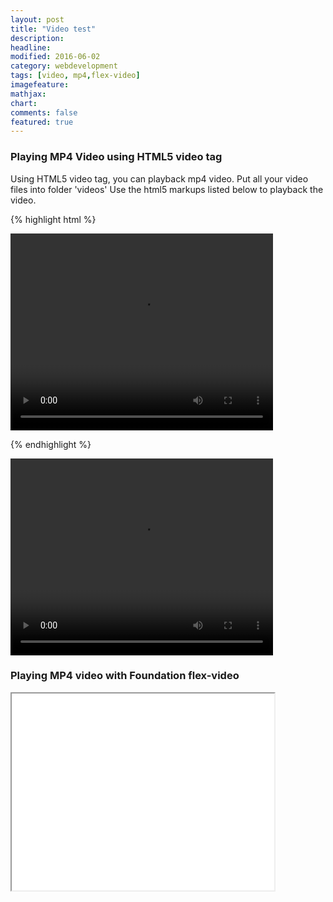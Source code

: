 ```yaml
---
layout: post
title: "Video test"
description: 
headline: 
modified: 2016-06-02
category: webdevelopment
tags: [video, mp4,flex-video]
imagefeature: 
mathjax: 
chart: 
comments: false
featured: true
---
```

### Playing MP4 Video using HTML5 video tag

Using HTML5 video tag, you can playback mp4 video. 
Put all your video files into folder 'videos'
Use the html5 markups listed below to playback the video.

{% highlight html %}
<div class="small-9 small-centered columns">
	<center>
		<video width="420" height="315" controls="controls" allowfullscreen="true" poster="">
			<source src="{% raw %}{{ site.url }}{% endraw %}/video file name.mp4" type="video/mp4">
		</video> 
	</center>
</div>

{% endhighlight %}
    
  
     
<div class="small-9 small-centered columns">
	<center>
		<video width="420" height="315" controls="controls" allowfullscreen="true" poster="">
			<source src="{{ site.url }}/videos/korean_folk_song_in_mandarin.mp4" type="video/mp4">
		</video> 
	</center>
</div>
   
### Playing MP4 video with Foundation flex-video   
   
<div class="small-9 small-centered columns">
	<div class="flex-video">
			<iframe width="420" height="315" src="{{ site.url }}/videos/korean_folk_song_in_mandarin.mp4" autoplay="0" frameborder="2" ></iframe>
	</div>  
</div>


 